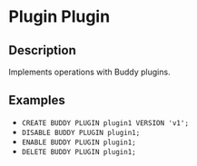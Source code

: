 # Plugin Plugin

## Description
Implements operations with Buddy plugins.

## Examples
- `CREATE BUDDY PLUGIN plugin1 VERSION 'v1';`
- `DISABLE BUDDY PLUGIN plugin1;`
- `ENABLE BUDDY PLUGIN plugin1;`
- `DELETE BUDDY PLUGIN plugin1;`
